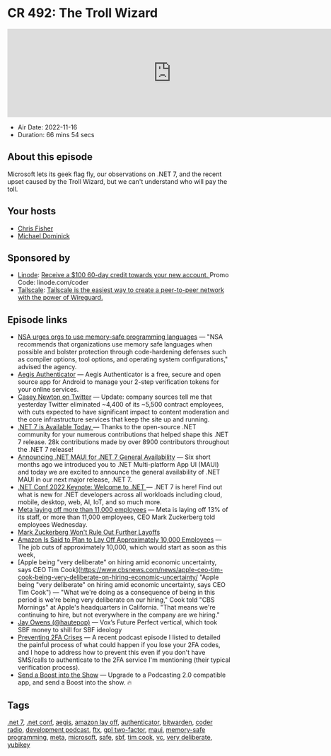 # CR 492: The Troll Wizard

<iframe src="https://player.fireside.fm/v2/MLf2ZzhC+oABiC4Fl?theme=dark" width="740" height="200" frameborder="0" scrolling="no"></iframe>

* Air Date: 2022-11-16
* Duration: 66 mins 54 secs

## About this episode

Microsoft lets its geek flag fly, our observations on .NET 7, and the recent upset caused by the Troll Wizard, but we can't understand who will pay the toll.

## Your hosts
* [Chris Fisher](https://coder.show/hosts/chrislas)
* [Michael Dominick](https://coder.show/hosts/michael)

## Sponsored by

  * [Linode](https://linode.com/coder): [Receive a $100 60-day credit towards your new account. ](https://linode.com/coder) Promo Code: linode.com/coder
  * [Tailscale](https://tailscale.com/coder): [Tailscale is the easiest way to create a peer-to-peer network with the power of Wireguard. ](https://tailscale.com/coder)



## Episode links

  * [NSA urges orgs to use memory-safe programming languages](https://www.theregister.com/2022/11/11/nsa_urges_orgs_to_use/ "NSA urges orgs to use memory-safe programming languages") — "NSA recommends that organizations use memory safe languages when possible and bolster protection through code-hardening defenses such as compiler options, tool options, and operating system configurations," advised the agency.
  * [Aegis Authenticator](https://getaegis.app/ "Aegis Authenticator") — Aegis Authenticator is a free, secure and open source app for Android to manage your 2-step verification tokens for your online services. 
  * [Casey Newton on Twitter](https://twitter.com/caseynewton/status/1591848844899540992 "Casey Newton on Twitter") — Update: company sources tell me that yesterday Twitter eliminated ~4,400 of its ~5,500 contract employees, with cuts expected to have significant impact to content moderation and the core infrastructure services that keep the site up and running. 
  * [.NET 7 is Available Today ](https://devblogs.microsoft.com/dotnet/announcing-dotnet-7/ ".NET 7 is Available Today ") — Thanks to the open-source .NET community for your numerous contributions that helped shape this .NET 7 release. 28k contributions made by over 8900 contributors throughout the .NET 7 release!
  * [Announcing .NET MAUI for .NET 7 General Availability](https://devblogs.microsoft.com/dotnet/dotnet-maui-dotnet-7/ "Announcing .NET MAUI for .NET 7 General Availability") — Six short months ago we introduced you to .NET Multi-platform App UI (MAUI) and today we are excited to announce the general availability of .NET MAUI in our next major release, .NET 7. 
  * [.NET Conf 2022 Keynote: Welcome to .NET ](https://www.youtube.com/watch?v=8V_BUGFKdaI&list=PLdo4fOcmZ0oVlqu_V8EXUDDnPsYwemxjn&index=4 ".NET Conf 2022 Keynote: Welcome to .NET ") — .NET 7 is here! Find out what is new for .NET developers across all workloads including cloud, mobile, desktop, web, AI, IoT, and so much more. 
  * [Meta laying off more than 11,000 employees](https://www.cnbc.com/2022/11/09/meta-to-lay-off-more-than-11000-thousand-employees.html "Meta laying off more than 11,000 employees") — Meta is laying off 13% of its staff, or more than 11,000 employees, CEO Mark Zuckerberg told employees Wednesday.
  * [Mark Zuckerberg Won't Rule Out Further Layoffs](https://www.businessinsider.com/meta-layoffs-mark-zuckerberg-wont-rule-out-further-job-cuts-2022-11 "Mark Zuckerberg Won't Rule Out Further Layoffs")
  * [Amazon Is Said to Plan to Lay Off Approximately 10,000 Employees](https://www.nytimes.com/2022/11/14/technology/amazon-layoffs.html "Amazon Is Said to Plan to Lay Off Approximately 10,000 Employees") — The job cuts of approximately 10,000, which would start as soon as this week,
  * [Apple being "very deliberate" on hiring amid economic uncertainty, says CEO Tim Cook](https://www.cbsnews.com/news/apple-ceo-tim-cook-being-very-deliberate-on-hiring-economic-uncertainty/ "Apple being "very deliberate" on hiring amid economic uncertainty, says CEO Tim Cook") — "What we're doing as a consequence of being in this period is we're being very deliberate on our hiring," Cook told "CBS Mornings" at Apple's headquarters in California. "That means we're continuing to hire, but not everywhere in the company are we hiring."
  * [Jay Owens (@hautepop)](https://nitter.net/hautepop/status/1591477455210283010 "Jay Owens \(@hautepop\)") — Vox’s Future Perfect vertical, which took SBF money to shill for SBF ideology
  * [Preventing 2FA Crises](https://blog.elreydetoda.site/prevent-2fa-crises/ "Preventing 2FA Crises") — A recent podcast episode I listed to detailed the painful process of what could happen if you lose your 2FA codes, and I hope to address how to prevent this even if you don't have SMS/calls to authenticate to the 2FA service I'm mentioning (their typical verification process).
  * [Send a Boost into the Show](https://podcastindex.org/apps?appTypes=app&elements=Value "Send a Boost into the Show") — Upgrade to a Podcasting 2.0 compatible app, and send a Boost into the show. 🔥



## Tags

[.net 7](https://coder.show/tags/.net%207), [.net conf](https://coder.show/tags/.net%20conf), [aegis](https://coder.show/tags/aegis), [amazon lay off](https://coder.show/tags/amazon%20lay%20off), [authenticator](https://coder.show/tags/authenticator), [bitwarden](https://coder.show/tags/bitwarden), [coder radio](https://coder.show/tags/coder%20radio), [development podcast](https://coder.show/tags/development%20podcast), [ftx](https://coder.show/tags/ftx), [gpl two-factor](https://coder.show/tags/gpl%20two-factor), [maui](https://coder.show/tags/maui), [memory-safe programming](https://coder.show/tags/memory-safe%20programming), [meta](https://coder.show/tags/meta), [microsoft](https://coder.show/tags/microsoft), [safe](https://coder.show/tags/safe), [sbf](https://coder.show/tags/sbf), [tim cook](https://coder.show/tags/tim%20cook), [vc](https://coder.show/tags/vc), [very deliberate](https://coder.show/tags/very%20deliberate), [yubikey](https://coder.show/tags/yubikey)